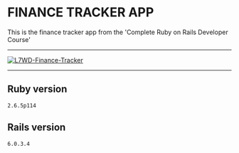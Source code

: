 # FINANCE TRACKER APP

This is the finance tracker app from the 'Complete Ruby on Rails Developer Course'

---

[![L7WD-Finance-Tracker](https://pyheroku-badge.herokuapp.com/?app=l7wd-finance-tracker)](https://l7wd-finance-tracker.herokuapp.com/)

---

## Ruby version

`2.6.5p114`

## Rails version

`6.0.3.4`
